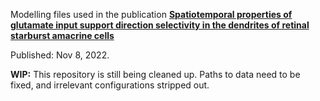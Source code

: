 Modelling files used in the publication [**Spatiotemporal properties of glutamate input
support direction selectivity in the dendrites of retinal starburst amacrine cells**](https://elifesciences.org/articles/81533)

Published: Nov 8, 2022.

**WIP:**
This repository is still being cleaned up. Paths to data need to be fixed, and
irrelevant configurations stripped out.

